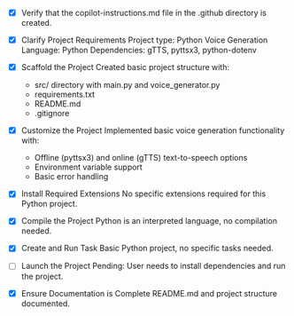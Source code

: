 - [x] Verify that the copilot-instructions.md file in the .github directory is created.

- [x] Clarify Project Requirements
  Project type: Python Voice Generation
  Language: Python
  Dependencies: gTTS, pyttsx3, python-dotenv

- [x] Scaffold the Project
  Created basic project structure with:
  - src/ directory with main.py and voice_generator.py
  - requirements.txt
  - README.md
  - .gitignore

- [x] Customize the Project
  Implemented basic voice generation functionality with:
  - Offline (pyttsx3) and online (gTTS) text-to-speech options
  - Environment variable support
  - Basic error handling

- [x] Install Required Extensions
  No specific extensions required for this Python project.

- [x] Compile the Project
  Python is an interpreted language, no compilation needed.

- [x] Create and Run Task
  Basic Python project, no specific tasks needed.

- [ ] Launch the Project
  Pending: User needs to install dependencies and run the project.

- [x] Ensure Documentation is Complete
  README.md and project structure documented.